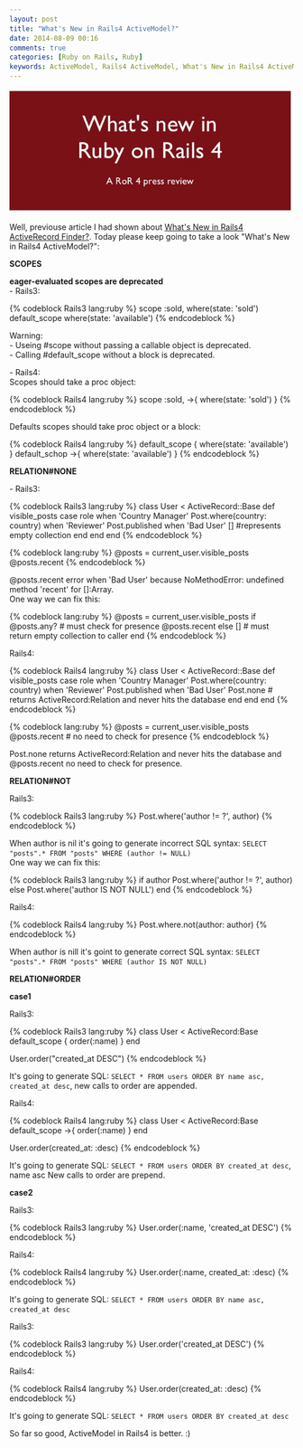 ```yaml
---
layout: post
title: "What's New in Rails4 ActiveModel?"
date: 2014-08-09 00:16
comments: true
categories: [Ruby on Rails, Ruby]
keywords: ActiveModel, Rails4 ActiveModel, What's New in Rails4 ActiveModel?, What's New in Rails4?
---
```


<p>
  <img src="/images/what_is_new_in_rails4.png" width="500" />
</p>

<p>
  Well, previouse article I had shown about <a href="http://geekhmer.github.io/blog/2014/08/05/good-rails3-activerecord-finder-vs-very-good-rails4-activerecord-finder/">What's New in Rails4 ActiveRecord Finder?</a>.
  Today please keep going to take a look "What's New in Rails4 ActiveModel?":
</p>

<p>
  <strong>SCOPES</strong><br/>
</p>
<p>
  <strong>eager-evaluated scopes are deprecated</strong><br/>
  - Rails3:
</p>

{% codeblock Rails3 lang:ruby %}
scope :sold, where(state: 'sold')
default_scope where(state: 'available')
{% endcodeblock %}

<p>
  Warning:<br/>
  - Useing #scope without passing a callable object is deprecated.<br/>
  - Calling #default_scope without a block is deprecated.
</p>

<p>
  - Rails4:<br/>
   Scopes should take a proc object:
</p>

{% codeblock Rails4 lang:ruby %}
scope :sold, ->{ where(state: 'sold') }
{% endcodeblock %}

<p>
  Defaults scopes should take proc object or a block:
</p>

{% codeblock Rails4 lang:ruby %}
default_scope { where(state: 'available') }
default_schop ->{ where(state: 'available') }
{% endcodeblock %}

<p>
  <strong>RELATION#NONE</strong><br/>
</p>

<p>
  - Rails3:
</p>

{% codeblock Rails3 lang:ruby %}
class User < ActiveRecord::Base
  def visible_posts 
    case role
    when 'Country Manager'
      Post.where(country: country)
    when 'Reviewer'
      Post.published
    when 'Bad User'
      [] #represents empty collection
    end
  end
end
{% endcodeblock %}

{% codeblock lang:ruby %}
  @posts = current_user.visible_posts
  @posts.recent
{% endcodeblock %}

<p>
  @posts.recent error when 'Bad User' because NoMethodError: undefined method 'recent' for []:Array.<br/>
  One way we can fix this:
</p>

{% codeblock lang:ruby %}
@posts = current_user.visible_posts
if @posts.any? # must check for presence
  @posts.recent
else
  [] # must return empty collection to caller
end
{% endcodeblock %}

<p>
  Rails4:
</p>

{% codeblock Rails4 lang:ruby %}
class User < ActiveRecord::Base
  def visible_posts
    case role
    when 'Country Manager'
      Post.where(country: country)
    when 'Reviewer'
      Post.published
    when 'Bad User'
      Post.none # returns ActiveRecord:Relation and never hits the database
    end
  end
end
{% endcodeblock %}

{% codeblock lang:ruby %}
@posts = current_user.visible_posts
@posts.recent # no need to check for presence
{% endcodeblock %}

<p>
Post.none returns ActiveRecord:Relation and never hits the database and @posts.recent no need to check for presence.
</p>

<p>
  <strong>RELATION#NOT</strong>
</p>

<p>
  Rails3: 
</p>

{% codeblock Rails3 lang:ruby %}
Post.where('author != ?', author)
{% endcodeblock %}

<p>
  When author is nil it's going to generate incorrect SQL syntax: <code>SELECT "posts".* FROM "posts" WHERE (author != NULL)</code><br/>
  One way we can fix this:
</p>

{% codeblock Rails3 lang:ruby %}
if author
  Post.where('author != ?', author)
else
  Post.where('author IS NOT NULL')
end
{% endcodeblock %}

<p>
  Rails4: 
</p>

{% codeblock Rails4 lang:ruby %}
Post.where.not(author: author)
{% endcodeblock %}

<p>
  When author is nill it's goint to generate correct SQL syntax: <code>SELECT "posts".* FROM "posts" WHERE (author IS NOT NULL)</code>
</p>

<p>
  <strong>RELATION#ORDER</strong>
</p>

<p>
  <strong>case1</strong>
</p>

<p>
  Rails3:
</p>

{% codeblock Rails3 lang:ruby %}
class User < ActiveRecord:Base
  default_scope { order(:name) }
end

User.order("created_at DESC")
{% endcodeblock %}

<p>
  It's going to generate SQL: <code>SELECT * FROM users ORDER BY name asc, created_at desc</code>, new calls to order are appended.
</p>

<p>
  Rails4:
</p>

{% codeblock Rails4 lang:ruby %}
class User < ActiveRecord:Base
  default_scope ->{ order(:name) }
end

User.order(created_at: :desc)
{% endcodeblock %}

<p>
  It's going to generate SQL: <code>SELECT * FROM users ORDER BY created_at desc</code>, name asc New calls to order are prepend.
</p>

<p>
  <strong>case2</strong>
</p>

<p>
  Rails3:
</p>

{% codeblock Rails3 lang:ruby %}
User.order(:name, 'created_at DESC')
{% endcodeblock %}

<p>
  Rails4:
</p>

{% codeblock Rails4 lang:ruby %}
User.order(:name, created_at: :desc)
{% endcodeblock %}

<p>
It's going to generate SQL: <code>SELECT * FROM users ORDER BY name asc, created_at desc</code>
</p>

<p>
  Rails3:
</p>

{% codeblock Rails3 lang:ruby %}
User.order('created_at DESC')
{% endcodeblock %}

<p>
  Rails4:
</p>

{% codeblock Rails4 lang:ruby %}
User.order(created_at: :desc)
{% endcodeblock %}

<p>
It's going to generate SQL: <code>SELECT * FROM users ORDER BY created_at desc</code>
</p>

<p>
  So far so good, ActiveModel in Rails4 is better. :)
</p>